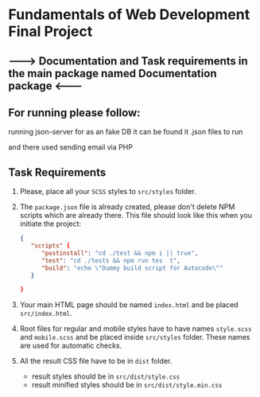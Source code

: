 # Fundamentals of Web Development Final Project

## ---> Documentation and Task requirements in the main package named Documentation package <---

## For running please follow:
running json-server for as an fake DB 
it can be found it .json files to run

and there used sending email via PHP


## Task Requirements

1. Please, place all your `SCSS` styles to `src/styles` folder.
2. The `package.json` file is already created, please don't delete NPM scripts which are already there. This file should look like this when you initiate the project:

   ```json
   {
      "scripts" {
         "postinstall": "cd ./test && npm i || true",
         "test": "cd ./tests && npm run tes  t",
         "build": "echo \"Dummy build script for Autocode\""
      }

   }
   ```

3. Your main HTML page should be named `index.html` and be placed `src/index.html`.
4. Root files for regular and mobile styles have to have names `style.scss` and `mobile.scss` and be placed inside `src/styles` folder. These names are used for automatic checks.
5. All the result CSS file have to be in `dist` folder.
   - result styles should be in `src/dist/style.css`
   - result minified styles should be in `src/dist/style.min.css`
